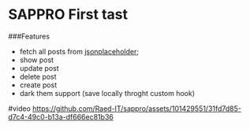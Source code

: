 # SAPPRO First tast
###Features
- fetch all posts from   [jsonplaceholder](https://jsonplaceholder.typicode.com "jsonplaceholder");
- show post
- update post
- delete post
- create post
- dark them support (save locally throght custom hook)

#video
https://github.com/Raed-IT/sappro/assets/101429551/31fd7d85-d7c4-49c0-b13a-df666ec81b36
